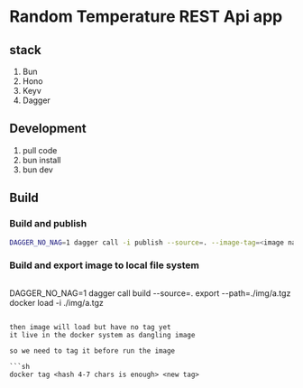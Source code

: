 # Random Temperature REST Api app

## stack 

1. Bun 
2. Hono
3. Keyv
4. Dagger

## Development

1. pull code
2. bun install
3. bun dev


## Build

### Build and publish

```sh
DAGGER_NO_NAG=1 dagger call -i publish --source=. --image-tag=<image name> --progress=plain
```

### Build and export image to local file system
```sh
```
DAGGER_NO_NAG=1 dagger call build --source=. export --path=./img/a.tgz
docker load -i ./img/a.tgz
```

then image will load but have no tag yet  
it live in the docker system as dangling image

so we need to tag it before run the image 

```sh
docker tag <hash 4-7 chars is enough> <new tag>
```
